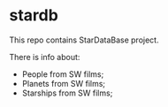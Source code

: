 # stardb

This repo contains StarDataBase project.

There is info about: 
- People from SW films;
- Planets from SW films;
- Starships from SW films;
